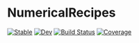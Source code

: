 # NumericalRecipes

[![Stable](https://img.shields.io/badge/docs-stable-blue.svg)](https://inkydragon.github.io/NumericalRecipes.jl/stable/)
[![Dev](https://img.shields.io/badge/docs-dev-blue.svg)](https://inkydragon.github.io/NumericalRecipes.jl/dev/)
[![Build Status](https://github.com/inkydragon/NumericalRecipes.jl/actions/workflows/CI.yml/badge.svg?branch=main)](https://github.com/inkydragon/NumericalRecipes.jl/actions/workflows/CI.yml?query=branch%3Amain)
[![Coverage](https://codecov.io/gh/inkydragon/NumericalRecipes.jl/branch/main/graph/badge.svg)](https://codecov.io/gh/inkydragon/NumericalRecipes.jl)
